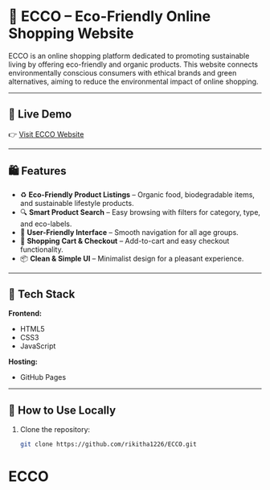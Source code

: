 # 🌿 ECCO – Eco-Friendly Online Shopping Website

ECCO is an online shopping platform dedicated to promoting sustainable living by offering eco-friendly and organic products. This website connects environmentally conscious consumers with ethical brands and green alternatives, aiming to reduce the environmental impact of online shopping.

---

## 🔗 Live Demo

👉 [Visit ECCO Website](https://rikitha1226.github.io/ECCO/)

---

## 🛍️ Features

- ♻️ **Eco-Friendly Product Listings** – Organic food, biodegradable items, and sustainable lifestyle products.
- 🔍 **Smart Product Search** – Easy browsing with filters for category, type, and eco-labels.
- 👥 **User-Friendly Interface** – Smooth navigation for all age groups.
- 🛒 **Shopping Cart & Checkout** – Add-to-cart and easy checkout functionality.
- 📦 **Clean & Simple UI** – Minimalist design for a pleasant experience.

---

## 🧰 Tech Stack

**Frontend:**
- HTML5  
- CSS3  
- JavaScript  

**Hosting:**
- GitHub Pages

---

## 📁 How to Use Locally

1. Clone the repository:
   ```bash
   git clone https://github.com/rikitha1226/ECCO.git
# ECCO
